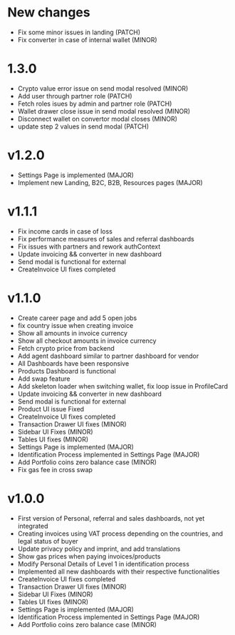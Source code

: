 # New changes

- Fix some minor issues in landing (PATCH)
- Fix converter in case of internal wallet (MINOR)

# 1.3.0

- Crypto value error issue on send modal resolved (MINOR)
- Add user through partner role (PATCH)
- Fetch roles isues by admin and partner role (PATCH)
- Wallet drawer close issue in send modal resolved (MINOR)
- Disconnect wallet on convertor modal closes (MINOR)
- update step 2 values in send modal (PATCH)

# v1.2.0

- Settings Page is implemented (MAJOR)
- Implement new Landing, B2C, B2B, Resources pages (MAJOR)

# v1.1.1

- Fix income cards in case of loss
- Fix performance measures of sales and referral dashboards
- Fix issues with partners and rework authContext
- Update invoicing && converter in new dashboard
- Send modal is functional for external
- CreateInvoice UI fixes completed

# v1.1.0

- Create career page and add 5 open jobs
- fix country issue when creating invoice
- Show all amounts in invoice currency
- Show all checkout amounts in invoice currency
- Fetch crypto price from backend
- Add agent dashboard similar to partner dashboard for vendor
- All Dashboards have been responsive
- Products Dashboard is functional
- Add swap feature
- Add skeleton loader when switching wallet, fix loop issue in ProfileCard
- Update invoicing && converter in new dashboard
- Send modal is functional for external
- Product UI issue Fixed
- CreateInvoice UI fixes completed
- Transaction Drawer UI fixes (MINOR)
- Sidebar UI Fixes (MINOR)
- Tables UI fixes (MINOR)
- Settings Page is implemented (MAJOR)
- Identification Process implemented in Settings Page (MAJOR)
- Add Portfolio coins zero balance case (MINOR)
- Fix gas fee in cross swap

# v1.0.0

- First version of Personal, referral and sales dashboards, not yet integrated
- Creating invoices using VAT process depending on the countries, and legal status of buyer
- Update privacy policy and imprint, and add translations
- Show gas prices when paying invoices/products
- Modify Personal Details of Level 1 in identification process
- Implemented all new dashboards with their respective functionalities
- CreateInvoice UI fixes completed
- Transaction Drawer UI fixes (MINOR)
- Sidebar UI Fixes (MINOR)
- Tables UI fixes (MINOR)
- Settings Page is implemented (MAJOR)
- Identification Process implemented in Settings Page (MAJOR)
- Add Portfolio coins zero balance case (MINOR)
